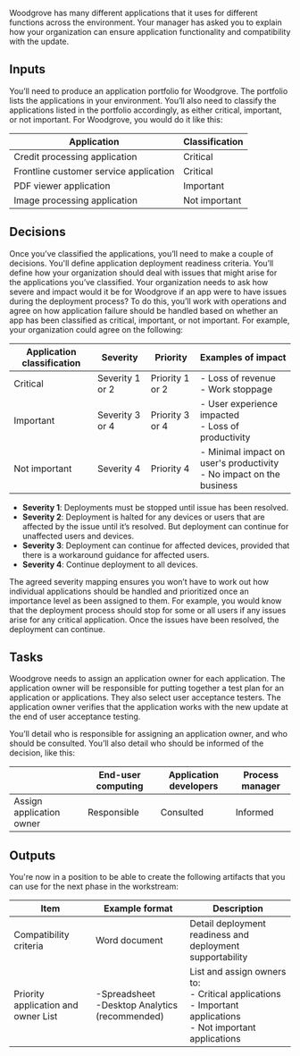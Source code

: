 Woodgrove has many different applications that it uses for different functions across the environment. Your manager has asked you to explain how your organization can ensure application functionality and compatibility with the update.

## Inputs

You’ll need to produce an application portfolio for Woodgrove. The portfolio lists the applications in your environment.  You’ll also need to classify the applications listed in the portfolio accordingly, as either critical, important, or not important.
For Woodgrove, you would do it like this:

|Application  |Classification  |
|---------|---------|
|Credit processing application     |Critical|
|Frontline customer service application     |Critical |
|PDF viewer application     |Important|
|Image processing application     | Not important|

## Decisions

Once you’ve classified the applications, you’ll need to make a couple of decisions. You'll define application deployment readiness criteria. You’ll define how your organization should deal with issues that might arise for the applications you’ve classified. Your organization needs to ask how severe and impact would it be for Woodgrove if an app were to have issues during the deployment process? To do this, you’ll work with operations and agree on how application failure should be handled based on whether an app has been classified as critical, important, or not important. For example, your organization could agree on the following:

|Application classification  |Severity  |Priority  |Examples of impact  |
|---------|---------|---------|---------|
|Critical|Severity 1 or 2|Priority 1 or 2|- Loss of revenue <br/> - Work stoppage|
|Important|Severity 3 or 4|Priority 3 or 4|- User experience impacted<br/> - Loss of productivity|
|Not important|Severity 4|Priority 4|- Minimal impact on user's productivity<br/> - No impact on the business|

- **Severity 1**: Deployments must be stopped until issue has been resolved.
- **Severity 2**: Deployment is halted for any devices or users that are affected by the issue until it’s resolved. But deployment can continue for unaffected users and devices.
- **Severity 3**: Deployment can continue for affected devices, provided that there is a workaround guidance for affected users.
- **Severity 4**: Continue deployment to all devices.

The agreed severity mapping ensures you won’t have to work out how individual applications should be handled and prioritized once an importance level as been assigned to them.  For example, you would know that the deployment process should stop for some or all users if any issues arise for any critical application. Once the issues have been resolved, the deployment can continue.

## Tasks

Woodgrove needs to assign an application owner for each application. The application owner will be responsible for putting together a test plan for an application or applications. They also select user acceptance testers. The application owner verifies that the application works with the new update at the end of user acceptance testing.

You’ll detail who is responsible for assigning an application owner, and who should be consulted. You’ll also detail who should be informed of the decision, like this:

| |End-user computing  |Application developers  |Process manager  |
|---------|---------|---------|---------|
|Assign application owner     |Responsible|Consulted|Informed|

## Outputs

You're now in a position to be able to create the following artifacts that you can use for the next phase in the workstream:

|Item  |Example format  |Description  |
|---------|---------|---------|
|Compatibility criteria     |Word document|Detail deployment readiness and deployment supportability|
|Priority application and owner List|-Spreadsheet<br/>-Desktop Analytics (recommended)|List and assign owners to:<br/>- Critical applications<br/>- Important applications<br/>- Not important applications|
